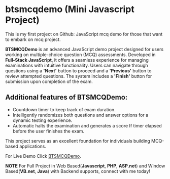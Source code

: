 # btsmcqdemo (Mini Javascript Project) 
This is my first project on Github: JavaScript mcq demo for those that want to embark on mcq project.

**BTSMCQDemo** is an advanced JavaScript demo project designed for users working on multiple-choice question (MCQ) assessments. Developed in **Full-Stack JavaScript**, it offers a seamless experience for managing examinations with intuitive functionality. Users can navigate through questions using a **'Next'** button to proceed and a **'Previous'** button to review attempted questions. The system includes a **'Finish'** button for submission upon completion of the exam.

## Additional features of BTSMCQDemo: 
* Countdown timer to keep track of exam duration. 
* Intelligently randomizes both questions and answer options for a dynamic testing experience. 
* Automatic halts the examination and generates a score If timer elapsed before the user finishes the exam.

This project serves as an excellent foundation for individuals building MCQ-based applications.

For Live Demo Click [BTSMCQDemo](https://btsmcqdemo.bravotechsol.com/).

**NOTE** 
For Full Project in Web Based(**Javascript**, **PHP**, **ASP.net**) and Window Based(**VB.net**, **Java**) with Backend supports, connect with me today!


